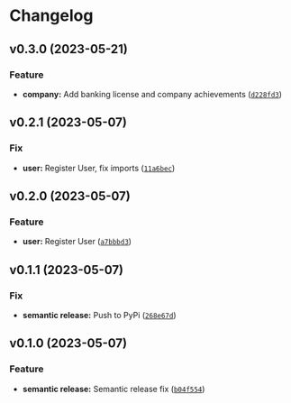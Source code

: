 # Changelog

<!--next-version-placeholder-->

## v0.3.0 (2023-05-21)
### Feature
* **company:** Add banking license and company achievements ([`d228fd3`](https://github.com/maltemelzer/alpha-trader-python/commit/d228fd3de19cc65bb013218a650843432b962d4b))

## v0.2.1 (2023-05-07)
### Fix
* **user:** Register User, fix imports ([`11a6bec`](https://github.com/maltemelzer/alpha-trader-python/commit/11a6bec7b1e6d7b4386512ce96dea109000ac68c))

## v0.2.0 (2023-05-07)
### Feature
* **user:** Register User ([`a7bbbd3`](https://github.com/maltemelzer/alpha-trader-python/commit/a7bbbd3268a7f085f07d7b38cdec439496e8716d))

## v0.1.1 (2023-05-07)
### Fix
* **semantic release:** Push to PyPi ([`268e67d`](https://github.com/maltemelzer/alpha-trader-python/commit/268e67d05ba9c42344993ced410192c3942848c2))

## v0.1.0 (2023-05-07)
### Feature
* **semantic release:** Semantic release fix ([`b04f554`](https://github.com/maltemelzer/alpha-trader-python/commit/b04f554467332fd5b8e38b5d7d87a5bba0377698))
